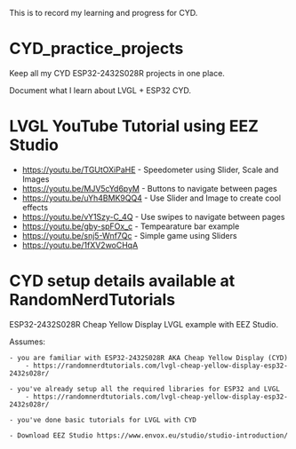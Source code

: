 This is to record my learning and progress for CYD.

# CYD_practice_projects
Keep all my CYD ESP32-2432S028R projects in one place.

Document what I learn about LVGL + ESP32 CYD.


# LVGL YouTube Tutorial using EEZ Studio
  
* https://youtu.be/TGUtOXiPaHE - Speedometer using Slider, Scale and Images
* https://youtu.be/MJV5cYd6pyM - Buttons to navigate between pages
* https://youtu.be/uYh4BMK9QQ4 - Use Slider and Image to create cool effects
* https://youtu.be/vY1Szy-C_4Q - Use swipes to navigate between pages
* https://youtu.be/gby-spFOx_c - Tempearature bar example
* https://youtu.be/snj5-Wnf7Qc - Simple game using Sliders
* https://youtu.be/1fXV2woCHqA

# CYD setup details available at RandomNerdTutorials
ESP32-2432S028R Cheap Yellow Display LVGL example with EEZ Studio.

Assumes:

	- you are familiar with ESP32-2432S028R AKA Cheap Yellow Display (CYD)
		- https://randomnerdtutorials.com/lvgl-cheap-yellow-display-esp32-2432s028r/
	
	- you've already setup all the required libraries for ESP32 and LVGL
		- https://randomnerdtutorials.com/lvgl-cheap-yellow-display-esp32-2432s028r/

	- you've done basic tutorials for LVGL with CYD

 	- Download EEZ Studio https://www.envox.eu/studio/studio-introduction/
